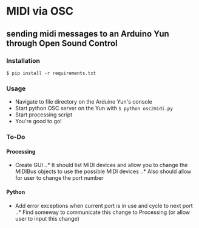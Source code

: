 # MIDI via OSC
## sending midi messages to an Arduino Yun through Open Sound Control

### Installation
`$ pip install -r requirements.txt`

### Usage
+ Navigate to file directory on the Arduino Yun's console
+ Start python OSC server on the Yun with `$ python osc2midi.py`
+ Start processing script
+ You're good to go!

### To-Do
#### Processing
+ Create GUI
..* It should list MIDI devices and allow you to change the MIDIBus objects to use the possible MIDI devices
..* Also should allow for user to change the port number
#### Python
+ Add error exceptions when current port is in use and cycle to next port
..* Find someway to communicate this change to Processing (or allow user to input this change)
